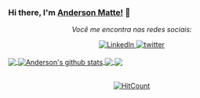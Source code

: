 ### Hi there, I'm [Anderson Matte!](https://twitter.com/anderson_matte) 👋

<div align="center">

<i>Você me encontra nas redes sociais:</i><br>

<a href="https://www.linkedin.com/in/andersonmatte/" target="_blank">
	<img src="https://img.shields.io/badge/LinkedIn-%230077B5.svg?&style=flat-square&logo=linkedin&logoColor=white" alt="LinkedIn">
</a>

<a href="https://twitter.com/anderson_matte" target="_blank">
	<img src="https://img.shields.io/badge/twitter-blue?&style=flat-square&logo=twitter&logoColor=white" alt="twitter">
</a>

</div>
<br/>

<a href="https://github.com/andersonmatte/Xamarin.Forms.NeoControls">
  <img align="center" src="https://github-readme-stats.anuraghazra1.vercel.app/api/top-langs/?username=andersonmatte&hide=Batchfile" />
</a>
<a href="https://github.com/andersonmatte/Xamarin.Forms.NeoControls">
  <img align="center" src="https://github-readme-stats.anuraghazra1.vercel.app/api?username=andersonmatte&show_icons=true&line_height=27" alt="Anderson's github stats" />
</a>

<a href="https://github.com/andersonmatte/WebServiceRestKotlin">
  <img align="center" src="https://github-readme-stats.anuraghazra1.vercel.app/api/pin/?username=andersonmatte&repo=WebServiceRestKotlin" />
</a>    
<a href="https://github.com/andersonmatte/APPBuscaPorCep">
  <img align="center" src="https://github-readme-stats.anuraghazra1.vercel.app/api/pin/?username=andersonmatte&repo=APPBuscaPorCep" />
</a>
<br />
<br />
<div align="center">

[![HitCount](http://hits.dwyl.com/andersonmatte/andersonmatte.svg)](http://hits.dwyl.com/andersonmatte/andersonmatte)

</div>
